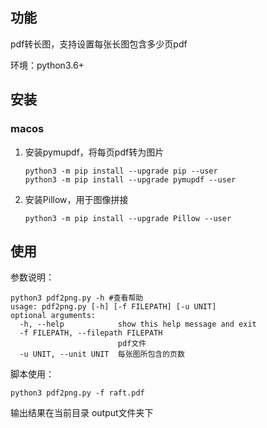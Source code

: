 ## 功能

pdf转长图，支持设置每张长图包含多少页pdf

环境：python3.6+

## 安装

### macos

1. 安装pymupdf，将每页pdf转为图片

   ```
   python3 -m pip install --upgrade pip --user
   python3 -m pip install --upgrade pymupdf --user
   ```

2. 安装Pillow，用于图像拼接

   ```
   python3 -m pip install --upgrade Pillow --user
   ```

## 使用

参数说明：

```
python3 pdf2png.py -h #查看帮助
usage: pdf2png.py [-h] [-f FILEPATH] [-u UNIT]
optional arguments:
  -h, --help            show this help message and exit
  -f FILEPATH, --filepath FILEPATH
                        pdf文件
  -u UNIT, --unit UNIT  每张图所包含的页数
```

脚本使用：

```
python3 pdf2png.py -f raft.pdf
```

输出结果在当前目录 output文件夹下

